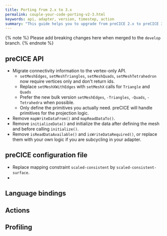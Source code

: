 ```yaml
---
title: Porting from 2.x to 3.x
permalink: couple-your-code-porting-v2-3.html
keywords: api, adapter, version, timestep, action
summary: "This guide helps you to upgrade from preCICE 2.x to preCICE 3.x."
---
```


<!--
Missing:
#1352
-->

{% note %}
Please add breaking changes here when merged to the `develop` branch.
{% endnote %}

## preCICE API

- Migrate connectivity information to the vertex-only API.
  - `setMeshEdges`, `setMeshTriangles`, `setMeshQuads`, `setMeshTetrahedron` now require vertices only and don't return ids.
  - Replace `setMeshXWithEdges` with `setMeshX` calls for `Triangle` and `Quads`
  - Prefer the new bulk version `setMeshEdges`, `-Triangles`, `-Quads`, `-Tetrahedra` when possible.
  - Only define the primitives you actually need. preCICE will handle primitives for the projection logic.
- Remove `mapWriteDataFrom()` and `mapReadDataTo()`.
- Remove `initializeData()` and initialize the data after defining the mesh and before calling `initialize()`.
- Remove `isReadDataAvailable()` and `isWriteDataRequired()`, or replace them with your own logic if you are subcycling in your adapter.
<!--
- preCICE does not reset your write data to `0` any longer.
-->

## preCICE configuration file

- Replace mapping constraint `scaled-consistent` by `scaled-consistent-surface`.
- 
<!--
- Remove actions `scale-by-computed-dt-part-ratio` and `scale-by-computed-dt-ratio`.
- Remove mapping timing `on-demand`
- Add `<profiling mode="all" />` after the `<log>` tag if you need profiling data.
- Replace `<export:vtk />` for parallel participants with `<export:vtu />` or `<export:vtp />`.
-->

## Language bindings

<!--
- Rename Fortran function `precicef_ongoing()` to `precicef_is_coupling_ongoing()`
- Removed `precicef_write_data_required()`, `precicef_read_data_available()`, `precicef_action_required()`.
-->

## Actions

<!--
- Removed ScaleByDtAction
- Removed timewindowsize from the `performAction` signature. The new signature is `performAction(time, data)`.
-->

## Profiling

<!--
- New modes for profiling data: `none`, `fundamental` (default), `all`.
-->
